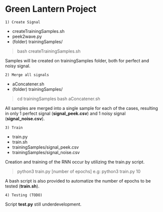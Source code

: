 # Green Lantern Project

	1) Create Signal
- createTrainingSamples.sh
- peek2wave.py
- (folder) trainingSamples/

> bash createTrainingSamples.sh

Samples will be created on trainingSamples folder, both for perfect and noisy signal.

	2) Merge all signals

- aConcatener.sh
- (folder) trainingSamples/
> cd trainingSamples
> bash aConcatener.sh

All samples are merged into a single sample for each of the cases, resulting in only 1 perfect signal (__signal_peek.csv__) and 1 noisy signal (__signal_noise.csv__).

	3) Train

- train.py
- train.sh
- trainingSamples/signal_peek.csv
- trainingSamples/signal_noise.csv

Creation and training  of the RNN occur by utilizing the train.py script.

> python3 train.py [number of epochs]
> e.g: python3 train.py 10

A bash script is also provided to automatize the number of epochs to be tested (__train.sh__).

	4) Testing (TODO)

Script __test.py__ still underdevelopment.	